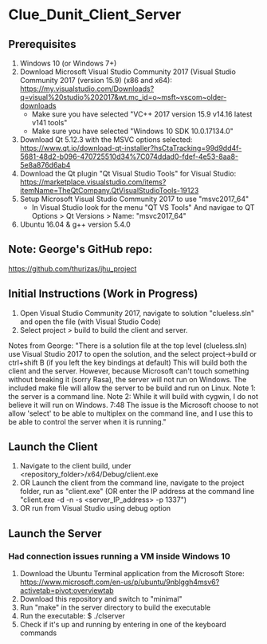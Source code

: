 # Clue_Dunit_Client_Server

## Prerequisites
1. Windows 10 (or Windows 7+)
2. Download Microsoft Visual Studio Community 2017 (Visual Studio Community 2017 (version 15.9) (x86 and x64): https://my.visualstudio.com/Downloads?q=visual%20studio%202017&wt.mc_id=o~msft~vscom~older-downloads
    * Make sure you have selected "VC++ 2017 version 15.9 v14.16 latest v141 tools"
    * Make sure you have selected "Windows 10 SDK 10.0.17134.0"
3. Download Qt 5.12.3 with the MSVC options selected: https://www.qt.io/download-qt-installer?hsCtaTracking=99d9dd4f-5681-48d2-b096-470725510d34%7C074ddad0-fdef-4e53-8aa8-5e8a876d6ab4
4. Download the Qt plugin "Qt Visual Studio Tools" for Visual Studio: https://marketplace.visualstudio.com/items?itemName=TheQtCompany.QtVisualStudioTools-19123
5. Setup Microsoft Visual Studio Community 2017 to use "msvc2017_64"
    * In Visual Studio look for the menu "QT VS Tools" And navigae to QT Options > Qt Versions > Name: "msvc2017_64"
6. Ubuntu 16.04 & g++ version 5.4.0

## Note: George's GitHub repo:
https://github.com/thurizas/jhu_project

## Initial Instructions (Work in Progress)

1. Open Visual Studio Community 2017, navigate to solution "clueless.sln" and open the file (with Visual Studio Code)
2. Select project > build to build the client and server.


Notes from George: "There is a solution file at the top level (clueless.sln) use Visual Studio 2017 to open the solution, and the select project->build or ctrl+shift B (if you left the key bindings at default)  This will build both the client and the server.  However, because Microsoft can't touch something without breaking it (sorry Rasa), the server will not run on Windows.  The included make file will allow the server to be build and run on Linux.  Note 1: the server is a command line. Note 2: While it will build with cygwin, I do not believe it will run on Windows. 7:48 The issue is the Microsoft choose to not allow 'select' to be able to multiplex on the command line, and I use this to be able to control the server when it is running."

## Launch the Client
1. Navigate to the client build, under <repository_folder>/x64/Debug/client.exe
2. OR Launch the client from the command line, navigate to the project folder, run as "client.exe" (OR enter the IP address at the command line "client.exe -d -n -s <server_IP_address> -p 1337") 
3. OR run from Visual Studio using debug option

## Launch the Server
### Had connection issues running a VM inside Windows 10
1. Download the Ubuntu Terminal application from the Microsoft Store: https://www.microsoft.com/en-us/p/ubuntu/9nblggh4msv6?activetab=pivot:overviewtab
2. Download this repository and switch to "minimal"
3. Run "make" in the server directory to build the executable
4. Run the executable: $ ./clserver
5. Check if it's up and running by entering in one of the keyboard commands